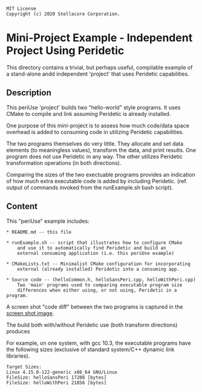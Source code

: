
	MIT License
	Copyright (c) 2020 Stellacore Corporation.

# Mini-Project Example - Independent Project Using Peridetic

This directory contains a trivial, but perhaps useful, compilable example
of a stand-alone andd independent 'project' that uses Peridetic capabilities.

## Description

This periUse 'project' builds two "hello-world" style programs. It uses
CMake to compile and link assuming Peridetic is already installed.

One purpose of this mini-project is to assess how much code/data space
overhead is added to consuming code in utilizing Peridetic capabilities.

The two programs themselves do very little. They allocate and set
data elements (to meaningless values), transform the data, and print
results. One program does not use Peridetic in any way. The other utilizes
Peridetic transformation operations (in both directions).

Comparing the sizes of the two exectuable programs provides an indication
of how much extra executable code is added by including Peridetic. (ref.
output of commands invoked from the runExample.sh bash script).


## Content

This "periUse" example includes:

	* README.md -- this file

	* runExample.sh -- script that illustrates how to configure CMake
		and use it to automatically find Peridetic and build an
		external consuming application (i.e. this periUse example)

	* CMakeLists.txt -- Minimalist CMake configuration for incorporating
		external (already installed) Peridetic into a consuming app.

	* Source code -- (helloCommon.h, helloSansPeri.cpp, helloWithPeri.cpp)
		Two 'main' programs used to comparing executable program size
		differences when either using, or not using, Peridetic in a program.

A screen shot "code diff" between the two programs is captured in the
[screen shot image](./periCodeSizeMains.png).

The build both with/without Peridetic use (both transform directions) produces

For example, on one system, with gcc 10.3, the executable programs have
the following sizes (exclusive of standard system/C++ dynamic link libraries).

	Target Sizes:
	Linux 4.15.0-122-generic x86_64 GNU/Linux
	FileSize: helloSansPeri 17208 [bytes]
	FileSize: helloWithPeri 21856 [bytes]


